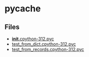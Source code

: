 # __pycache__

## Files

- [__init__.cpython-312.pyc](__init__.cpython-312.pyc)
- [test_from_dict.cpython-312.pyc](test_from_dict.cpython-312.pyc)
- [test_from_records.cpython-312.pyc](test_from_records.cpython-312.pyc)
